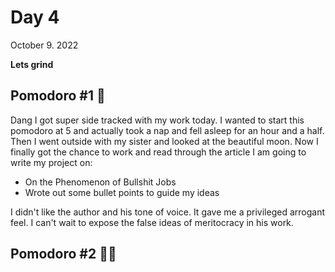 # Day 4
October 9. 2022

**Lets grind**
## Pomodoro #1 🍅
Dang I got super side tracked with my work today. I wanted to start this pomodoro at 5 and actually took a nap and fell asleep for an hour and a half. Then I went outside with my sister and looked at the beautiful moon. Now I finally got the chance to work and read through the article I am going to write my project on:
* On the Phenomenon of Bullshit Jobs
* Wrote out some bullet points to guide my ideas

I didn't like the author and his tone of voice. It gave me a privileged arrogant feel. I can't wait to expose the false ideas of meritocracy in his work.

## Pomodoro #2 🍅🍅
